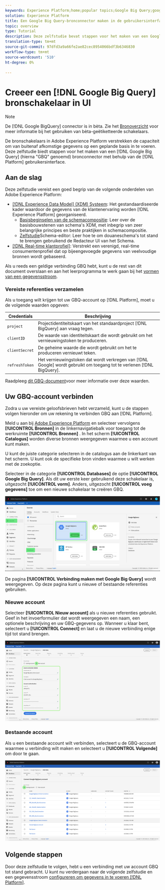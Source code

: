 ```yaml
---
keywords: Experience Platform;home;popular topics;Google Big Query;google big query;GBQ;gbq
solution: Experience Platform
title: Een Google Big Query-bronconnector maken in de gebruikersinterface
topic: overview
type: Tutorial
description: Deze zelfstudie bevat stappen voor het maken van een Google Big Query-bronconnector (hierna "GBQ" genoemd) via de gebruikersinterface van het Platform.
translation-type: tm+mt
source-git-commit: 97dfd3a9a66fe2ae82cec8954066bdf3b6346830
workflow-type: tm+mt
source-wordcount: '510'
ht-degree: 0%

---
```



# Creeer een [!DNL Google Big Query] bronschakelaar in UI

>[!NOTE]
>
> De [!DNL Google BigQuery] connector is in bèta. Zie het [Bronoverzicht](../../../../home.md#terms-and-conditions) voor meer informatie bij het gebruiken van bèta-geëtiketteerde schakelaars.

De bronschakelaars in Adobe Experience Platform verstrekken de capaciteit om van buitenaf afkomstige gegevens op een geplande basis in te voeren. Deze zelfstudie biedt stappen voor het maken van een [!DNL Google Big Query] (hierna &quot;GBQ&quot; genoemd) bronconnector met behulp van de [!DNL Platform] gebruikersinterface.

## Aan de slag

Deze zelfstudie vereist een goed begrip van de volgende onderdelen van Adobe Experience Platform:

* [[!DNL Experience Data Model] (XDM) Systeem](../../../../../xdm/home.md): Het gestandaardiseerde kader waardoor de gegevens van de klantenervaring worden [!DNL Experience Platform] georganiseerd.
   * [Basisbeginselen van de schemacompositie](../../../../../xdm/schema/composition.md): Leer over de basisbouwstenen van schema&#39;s XDM, met inbegrip van zeer belangrijke principes en beste praktijken in schemacompositie.
   * [Zelfstudie](../../../../../xdm/tutorials/create-schema-ui.md)Schema-editor: Leer hoe te om douaneschema&#39;s tot stand te brengen gebruikend de Redacteur UI van het Schema.
* [[!DNL Real-time klantprofiel]](../../../../../profile/home.md): Verstrekt een verenigd, real-time consumentenprofiel dat op bijeengevoegde gegevens van veelvoudige bronnen wordt gebaseerd.

Als u reeds een geldige verbinding GBQ hebt, kunt u de rest van dit document overslaan en aan het leerprogramma te werk gaan bij het [vormen van een gegevensstroom](../../dataflow/databases.md).

### Vereiste referenties verzamelen

Als u toegang wilt krijgen tot uw GBQ-account op [!DNL Platform], moet u de volgende waarden opgeven:

| Credentials | Beschrijving |
| ---------- | ----------- |
| `project` | Projectidentiteitskaart van het standaardproject [!DNL BigQuery] aan vraag tegen. |
| `clientID` | De waarde van identiteitskaart die wordt gebruikt om het vernieuwingstoken te produceren. |
| `clientSecret` | De geheime waarde die wordt gebruikt om het te produceren vernieuwt teken. |
| `refreshToken` | Het vernieuwingstoken dat wordt verkregen van [!DNL Google] wordt gebruikt om toegang tot te verlenen [!DNL BigQuery]. |

Raadpleeg [dit GBQ-document](https://cloud.google.com/storage/docs/json_api/v1/how-tos/authorizing)voor meer informatie over deze waarden.

## Uw GBQ-account verbinden

Zodra u uw vereiste geloofsbrieven hebt verzameld, kunt u de stappen volgen hieronder om uw rekening te verbinden GBQ aan [!DNL Platform].

Meld u aan bij [Adobe Experience Platform](https://platform.adobe.com) en selecteer vervolgens **[!UICONTROL Bronnen]** in de linkernavigatiebalk voor toegang tot de werkruimte **[!UICONTROL Bronnen]** . In het scherm **[!UICONTROL Catalogus]** worden diverse bronnen weergegeven waarmee u een account kunt maken.

U kunt de juiste categorie selecteren in de catalogus aan de linkerkant van het scherm. U kunt ook de specifieke bron vinden waarmee u wilt werken met de zoekoptie.

Selecteer in de categorie **[!UICONTROL Databases]** de optie **[!UICONTROL Google Big Query]**. Als dit uw eerste keer gebruikend deze schakelaar is, uitgezocht **[!UICONTROL vorm]**. Anders, uitgezocht **[!UICONTROL voeg gegevens]** toe om een nieuwe schakelaar te creëren GBQ.

![](../../../../images/tutorials/create/google-big-query/catalog.png)

De pagina **[!UICONTROL Verbinding maken met Google Big Query]** wordt weergegeven. Op deze pagina kunt u nieuwe of bestaande referenties gebruiken.

### Nieuwe account

Selecteer **[!UICONTROL Nieuw account]** als u nieuwe referenties gebruikt. Geef in het invoerformulier dat wordt weergegeven een naam, een optionele beschrijving en uw GBQ-gegevens op. Wanneer u klaar bent, selecteert u **[!UICONTROL Connect]** en laat u de nieuwe verbinding enige tijd tot stand brengen.

![](../../../../images/tutorials/create/google-big-query/new.png)

### Bestaande account

Als u een bestaande account wilt verbinden, selecteert u de GBQ-account waarmee u verbinding wilt maken en selecteert u **[!UICONTROL Volgende]** om door te gaan.

![](../../../../images/tutorials/create/google-big-query/existing.png)

## Volgende stappen

Door deze zelfstudie te volgen, hebt u een verbinding met uw account GBQ tot stand gebracht. U kunt nu verdergaan naar de volgende zelfstudie en een gegevensstroom [configureren om gegevens in te voeren [!DNL Platform]](../../dataflow/databases.md).